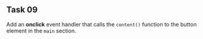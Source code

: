 ## Task 09
Add an **onclick** event handler that calls the `content()` function to the button element in the `main` section.
 